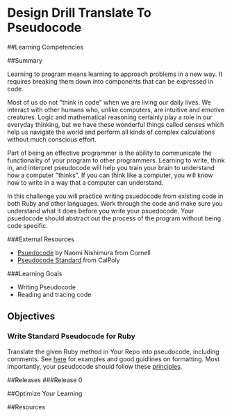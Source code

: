 # Design Drill Translate To Pseudocode 
 
##Learning Competencies 

##Summary 

 Learning to program means learning to approach problems in a new way.  It requires breaking them down into components that can be expressed in code.

Most of us do not "think in code" when we are living our daily lives.  We interact with other humans who, unlike computers, are intuitive and emotive creatures.  Logic and mathematical reasoning certainly play a role in our everyday thinking, but we have these wonderful things called senses which help us navigate the world and perform all kinds of complex calculations without much conscious effort.

Part of being an effective programmer is the ability to communicate the functionality of your program to other programmers.  Learning to write, think in, and interpret pseudocode will help you train your brain to understand how a computer "thinks".  If you can think like a computer, you will know how to write in a way that a computer can understand.

In this challenge you will practice writing psuedocode from existing code in both Ruby and other languages.  Work through the code and make sure you understand what it does before you write your psuedocode.   Your psuedocode should abstract out the process of the program without being code specific.  

###External Resources
* [Psuedocode](http://www.cs.cornell.edu/Courses/cs482/2003su/handouts/pseudocode.pdf) by Naomi Nishimura from Cornell
* [Pseudocode Standard](http://users.csc.calpoly.edu/~jdalbey/SWE/pdl_std.html) from CalPoly


###Learning Goals
* Writing Pseudocode
* Reading and tracing code

## Objectives

### Write Standard Pseudocode for Ruby

Translate the given Ruby method in Your Repo into pseudocode, including comments.  See [here](http://users.csc.calpoly.edu/~jdalbey/SWE/pdl_std.html) for examples and good guidlines on formatting.  Most importantly, your pseudocode should follow these [principles](http://www.cs.cornell.edu/Courses/cs482/2003su/handouts/pseudocode.pdf).
 

##Releases
###Release 0 

##Optimize Your Learning 

##Resources